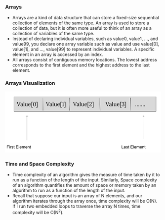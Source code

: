 ### Arrays

  - Arrays are a kind of data structure that can store a fixed-size sequential collection of elements of the same type. An array is used to store a collection of data, but it is often more useful to think of an array as a collection of variables of the same type.
 - Instead of declaring individual variables, such as value0, value1, ..., and value99, you declare one array variable such as value and use value[0], value[1], and ..., value[99] to represent individual variables. A specific element in an array is accessed by an index.
  - All arrays consist of contiguous memory locations. The lowest address corresponds to the first element and the highest address to the last element.

### Arrays Visualization
<img src="images/array.png"/>

### Time and Space Complexity
  -  Time complexity of an algorithm gives the measure of time taken by it to run as a function of the length of the input. Similarly, Space complexity of an algorithm quantifies the amount of space or memory taken by an algorithm to run as a function of the length of the input.
  -  Recall that suppose our input is an array of N elements, and our algorithm iterates through the array once, time complexity will be O(N). If I run two embedded loops to traverse the array N times, time complexity will be O(N<Sup>2</sup>).

